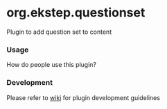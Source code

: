 # org.ekstep.questionset

Plugin to add question set to content

### Usage

How do people use this plugin?

### Development

Please refer to [wiki](https://github.com/ekstep/Contributed-Plugins/wiki) for plugin development guidelines

